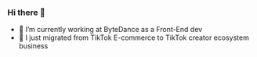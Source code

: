 ### Hi there 👋
- 🔭 I’m currently working at ByteDance as a Front-End dev
- 🌱 I just migrated from TikTok E-commerce to TikTok creator ecosystem business
<!--
- [![Anurag's GitHub stats](https://github-readme-stats.vercel.app/api?username=ZhaojiaLii&count_private=true)](https://github.com/anuraghazra/github-readme-stats)
- 🌱 I’m currently learning ...
- 👯 I’m looking to collaborate on ...
- 🤔 I’m looking for help with ...
- 💬 Ask me about ...
- 📫 How to reach me: ...
- 😄 Pronouns: ...
- ⚡ Fun fact: ...
-->
